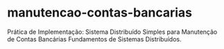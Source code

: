 # manutencao-contas-bancarias
Prática de Implementação: Sistema Distribuído Simples para Manutenção de Contas Bancárias Fundamentos de Sistemas Distribuídos.
